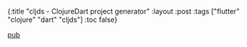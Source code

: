 {:title "cljds - ClojureDart project generator"
 :layout :post
 :tags  ["flutter" "clojure" "dart" "cljds"]
 :toc false}

[pub][1]

[1]: https://pub.dev/packages/cljds
